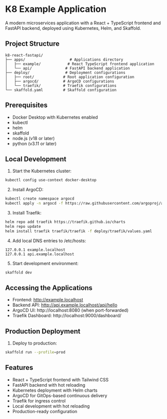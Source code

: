 # K8 Example Application

A modern microservices application with a React + TypeScript frontend and FastAPI backend, deployed using Kubernetes, Helm, and Skaffold.

## Project Structure

```
k8-react-fastapi/
├── apps/                    # Applications directory
│   ├── example/            # React TypeScript frontend application
│   └── api/               # FastAPI backend application
├── deploy/                # Deployment configurations
│   ├── root/             # Root application configuration
│   ├── argocd/           # ArgoCD configurations
│   └── traefik/          # Traefik configurations
└── skaffold.yaml         # Skaffold configuration
```

## Prerequisites

- Docker Desktop with Kubernetes enabled
- kubectl
- helm
- skaffold
- node.js (v18 or later)
- python (v3.11 or later)

## Local Development

1. Start the Kubernetes cluster:
```bash
kubectl config use-context docker-desktop
```

2. Install ArgoCD:
```bash
kubectl create namespace argocd
kubectl apply -n argocd -f https://raw.githubusercontent.com/argoproj/argo-cd/stable/manifests/install.yaml
```

3. Install Traefik:
```bash
helm repo add traefik https://traefik.github.io/charts
helm repo update
helm install traefik traefik/traefik -f deploy/traefik/values.yaml
```

4. Add local DNS entries to /etc/hosts:
```
127.0.0.1 example.localhost
127.0.0.1 api.example.localhost
```

5. Start development environment:
```bash
skaffold dev
```

## Accessing the Applications

- Frontend: http://example.localhost
- Backend API: http://api.example.localhost/api/hello
- ArgoCD UI: http://localhost:8080 (when port-forwarded)
- Traefik Dashboard: http://localhost:9000/dashboard/

## Production Deployment

1. Deploy to production:
```bash
skaffold run --profile=prod
```

## Features

- React + TypeScript frontend with Tailwind CSS
- FastAPI backend with hot reloading
- Kubernetes deployment with Helm charts
- ArgoCD for GitOps-based continuous delivery
- Traefik for ingress control
- Local development with hot reloading
- Production-ready configuration

